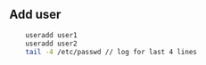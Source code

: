 ## Add user

```bash
    useradd user1
    useradd user2
    tail -4 /etc/passwd // log for last 4 lines
```
